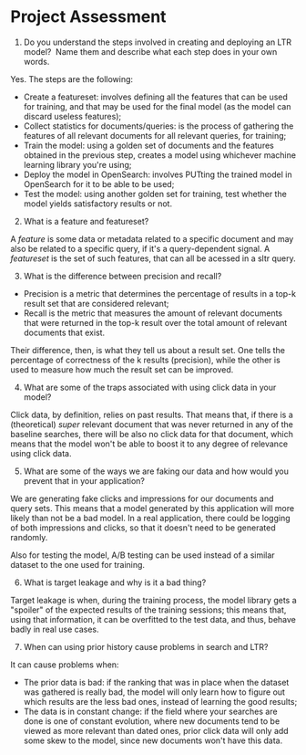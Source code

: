 # Project Assessment

1. Do you understand the steps involved in creating and deploying an LTR model?  Name them and describe what each step does in your own words.

Yes. The steps are the following:
- Create a featureset: involves defining all the features that can be used for training, and that may be used for the final model (as the model can discard useless features);
- Collect statistics for documents/queries: is the process of gathering the features of all relevant documents for all relevant queries, for training;
- Train the model: using a golden set of documents and the features obtained in the previous step, creates a model using whichever machine learning library you're using;
- Deploy the model in OpenSearch: involves PUTting the trained model in OpenSearch for it to be able to be used;
- Test the model: using another golden set for training, test whether the model yields satisfactory results or not.

2. What is a feature and featureset?

A _feature_ is some data or metadata related to a specific document and may also be related to a specific query, if it's a query-dependent signal. A _featureset_ is the set of such features, that can all be acessed in a sltr query.

3. What is the difference between precision and recall?

- Precision is a metric that determines the percentage of results in a top-k result set that are considered relevant; 
- Recall is the metric that measures the amount of relevant documents that were returned in the top-k result over the total amount of relevant documents that exist.

Their difference, then, is what they tell us about a result set. One tells the percentage of correctness of the k results (precision), while the other is used to measure how much the result set can be improved.

4. What are some of the traps associated with using click data in your model?

Click data, by definition, relies on past results. That means that, if there is a (theoretical) _super_ relevant document that was never returned in any of the baseline searches, there will be also no click data for that document, which means that the model won't be able to boost it to any degree of relevance using click data.

5. What are some of the ways we are faking our data and how would you prevent that in your application?

We are generating fake clicks and impressions for our documents and query sets. This means that a model generated by this application will more likely than not be a bad model. In a real application, there could be logging of both impressions and clicks, so that it doesn't need to be generated randomly.

Also for testing the model, A/B testing can be used instead of a similar dataset to the one used for training.

6. What is target leakage and why is it a bad thing?

Target leakage is when, during the training process, the model library gets a "spoiler" of the expected results of the training sessions; this means that, using that information, it can be overfitted to the test data, and thus, behave badly in real use cases.

7. When can using prior history cause problems in search and LTR?

It can cause problems when:

- The prior data is bad: if the ranking that was in place when the dataset was gathered is really bad, the model will only learn how to figure out which results are the less bad ones, instead of learning the good results;
- The data is in constant change: if the field where your searches are done is one of constant evolution, where new documents tend to be viewed as more relevant than dated ones, prior click data will only add some skew to the model, since new documents won't have this data.
